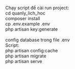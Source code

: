 Chạy script để cài run project: <br>
cd quanly_lich_hoc<br>
composer install<br>
cp .env.example .env <br>
php artisan key:generate <br>
<br>
config database trong file .env
<br>Script:<br>
php artisan config:cache<br>
php artisan migrate<br>
php artisan serve<br>
